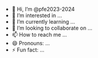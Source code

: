 - 👋 Hi, I’m @pfe2023-2024
- 👀 I’m interested in ...
- 🌱 I’m currently learning ...
- 💞️ I’m looking to collaborate on ...
- 📫 How to reach me ...
- 😄 Pronouns: ...
- ⚡ Fun fact: ...

<!---
pfe2023-2024/pfe2023-2024 is a ✨ special ✨ repository because its `README.md` (this file) appears on your GitHub profile.
You can click the Preview link to take a look at your changes.
--->
